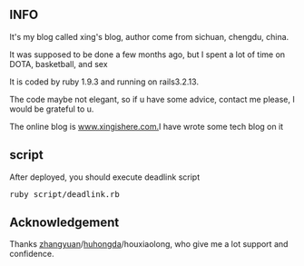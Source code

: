 <h2>INFO</h2>
<p>It's my blog called xing's blog, author come from sichuan, chengdu, china.</p>
<p>It was supposed to be done a few months ago, but I spent a lot of time on DOTA, basketball, and sex</p>
<p>It is coded by ruby 1.9.3 and running on rails3.2.13. </p>
<p>The code maybe not elegant, so if u have some advice, contact me please, I would be grateful to u.</p>
<p>The online blog is <a href="http://www.xingishere.com">www.xingishere.com.</a>I have wrote some tech blog on it</p>
<h2>script</h2>
<p>After deployed, you should execute deadlink script</p>
<pre>ruby script/deadlink.rb</pre>
<h2>Acknowledgement</h2>
<p>Thanks <a href="https://github.com/zhangyuan">zhangyuan</a>/<a href="https://github.com/huhongda">huhongda</a>/houxiaolong, who give me a lot support and confidence.</p>

